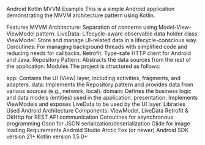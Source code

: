 Android Kotlin MVVM Example
This is a simple Android application demonstrating the MVVM architecture pattern using Kotlin.

Features
MVVM Architecture: Separation of concerns using Model-View-ViewModel pattern.
LiveData: Lifecycle-aware observable data holder class.
ViewModel: Store and manage UI-related data in a lifecycle-conscious way.
Coroutines: For managing background threads with simplified code and reducing needs for callbacks.
Retrofit: Type-safe HTTP client for Android and Java.
Repository Pattern: Abstracts the data sources from the rest of the application.
Modules
The project is structured as follows:

app: Contains the UI (View) layer, including activities, fragments, and adapters.
data: Implements the Repository pattern and provides data from various sources (e.g., network, local).
domain: Defines the business logic and data models (entities) used in the application.
presentation: Implements ViewModels and exposes LiveData to be used by the UI layer.
Libraries Used
Android Architecture Components: ViewModel, LiveData
Retrofit & OkHttp for REST API communication
Coroutines for asynchronous programming
Gson for JSON serialization/deserialization
Glide for image loading
Requirements
Android Studio Arctic Fox (or newer)
Android SDK version 21+
Kotlin version 1.5.0+
